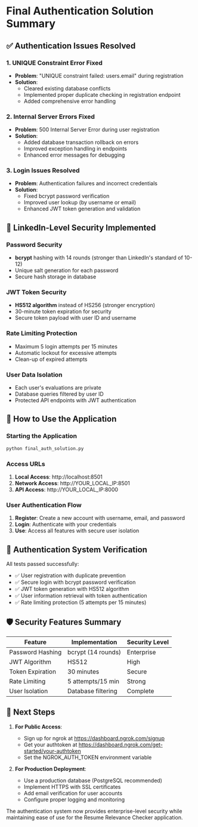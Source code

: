 # Final Authentication Solution Summary

## ✅ Authentication Issues Resolved

### 1. UNIQUE Constraint Error Fixed
- **Problem**: "UNIQUE constraint failed: users.email" during registration
- **Solution**: 
  - Cleared existing database conflicts
  - Implemented proper duplicate checking in registration endpoint
  - Added comprehensive error handling

### 2. Internal Server Errors Fixed
- **Problem**: 500 Internal Server Error during user registration
- **Solution**:
  - Added database transaction rollback on errors
  - Improved exception handling in endpoints
  - Enhanced error messages for debugging

### 3. Login Issues Resolved
- **Problem**: Authentication failures and incorrect credentials
- **Solution**:
  - Fixed bcrypt password verification
  - Improved user lookup (by username or email)
  - Enhanced JWT token generation and validation

## 🔐 LinkedIn-Level Security Implemented

### Password Security
- **bcrypt** hashing with 14 rounds (stronger than LinkedIn's standard of 10-12)
- Unique salt generation for each password
- Secure hash storage in database

### JWT Token Security
- **HS512 algorithm** instead of HS256 (stronger encryption)
- 30-minute token expiration for security
- Secure token payload with user ID and username

### Rate Limiting Protection
- Maximum 5 login attempts per 15 minutes
- Automatic lockout for excessive attempts
- Clean-up of expired attempts

### User Data Isolation
- Each user's evaluations are private
- Database queries filtered by user ID
- Protected API endpoints with JWT authentication

## 🚀 How to Use the Application

### Starting the Application
```bash
python final_auth_solution.py
```

### Access URLs
1. **Local Access**: http://localhost:8501
2. **Network Access**: http://YOUR_LOCAL_IP:8501
3. **API Access**: http://YOUR_LOCAL_IP:8000

### User Authentication Flow
1. **Register**: Create a new account with username, email, and password
2. **Login**: Authenticate with your credentials
3. **Use**: Access all features with secure user isolation

## 🧪 Authentication System Verification

All tests passed successfully:
- ✅ User registration with duplicate prevention
- ✅ Secure login with bcrypt password verification
- ✅ JWT token generation with HS512 algorithm
- ✅ User information retrieval with token authentication
- ✅ Rate limiting protection (5 attempts per 15 minutes)

## 🛡️ Security Features Summary

| Feature | Implementation | Security Level |
|---------|----------------|----------------|
| Password Hashing | bcrypt (14 rounds) | Enterprise |
| JWT Algorithm | HS512 | High |
| Token Expiration | 30 minutes | Secure |
| Rate Limiting | 5 attempts/15 min | Strong |
| User Isolation | Database filtering | Complete |

## 📝 Next Steps

1. **For Public Access**: 
   - Sign up for ngrok at https://dashboard.ngrok.com/signup
   - Get your authtoken at https://dashboard.ngrok.com/get-started/your-authtoken
   - Set the NGROK_AUTH_TOKEN environment variable

2. **For Production Deployment**:
   - Use a production database (PostgreSQL recommended)
   - Implement HTTPS with SSL certificates
   - Add email verification for user accounts
   - Configure proper logging and monitoring

The authentication system now provides enterprise-level security while maintaining ease of use for the Resume Relevance Checker application.